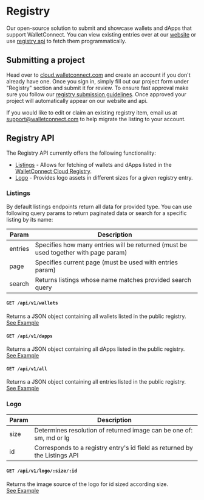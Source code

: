 # Registry

Our open-source solution to submit and showcase wallets and dApps that support WalletConnect. You can view existing entries over at our [website](https://walletconnect.com/registry) or use [registry api](#registry-api) to fetch them programmatically.

## Submitting a project

Head over to [cloud.walletconnect.com](https://cloud.walletconnect.com/) and create an account if you don't already have one. Once you sign in, simply fill out our project form under "Registry" section and submit it for review. To ensure fast approval make sure you follow our [registry submission guidelines](https://walletconnect.com/registry/guidelines). Once approved your project will automatically appear on our website and api.

If you would like to edit or claim an existing registry item, email us at support@walletconnect.com to help migrate the listing to your account.

## Registry API

The Registry API currently offers the following functionality:

- [Listings](#listings-api) - Allows for fetching of wallets and dApps listed in the [WalletConnect Cloud Registry](https://walletconnect.com/registry).
- [Logo](#logo-api) - Provides logo assets in different sizes for a given registry entry.

### Listings

By default listings endpoints return all data for provided type. You can use following query params to return paginated data or search for a specific listing by its name:

| Param   | Description                                                                         |
| ------- | ----------------------------------------------------------------------------------- |
| entries | Specifies how many entries will be returned (must be used together with page param) |
| page    | Specifies current page (must be used with entries param)                            |
| search  | Returns listings whose name matches provided search query                           |

#### `GET /api/v1/wallets`

Returns a JSON object containing all wallets listed in the public registry. <br />
[See Example](https://registry.walletconnect.com/api/v1/wallets?entries=5&page=1)

#### `GET /api/v1/dapps`

Returns a JSON object containing all dApps listed in the public registry. <br />
[See Example](https://registry.walletconnect.com/api/v1/dapps?entries=5&page=1)

#### `GET /api/v1/all`

Returns a JSON object containing all entries listed in the public registry. <br />
[See Example](https://registry.walletconnect.com/api/v1/all?entries=5&page=1)

### Logo

| Param | Description                                                                |
| ----- | -------------------------------------------------------------------------- |
| size  | Determines resolution of returned image can be one of: sm, md or lg        |
| id    | Corresponds to a registry entry's id field as returned by the Listings API |

#### `GET /api/v1/logo/:size/:id`

Returns the image source of the logo for id sized according size. <br />
[See Example](https://registry.walletconnect.com/api/v1/logo/lg/d2ae9c3c2782806fd6db704bf40ef0238af9470d7964ae566114a033f4a9a110)

